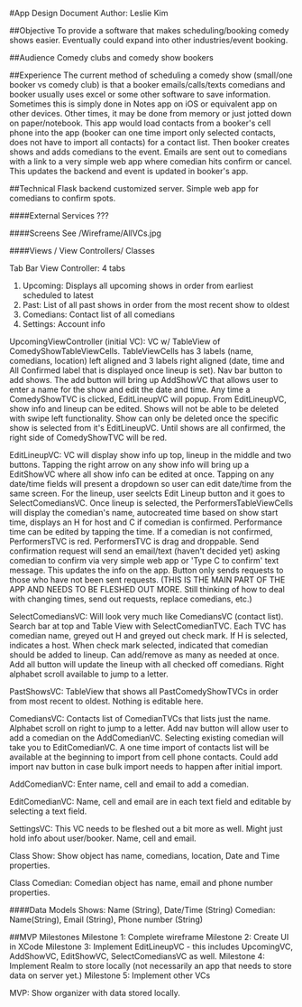 #App Design Document
Author: Leslie Kim

##Objective
To provide a software that makes scheduling/booking comedy shows easier.
Eventually could expand into other industries/event booking.

##Audience
Comedy clubs and comedy show bookers

##Experience
The current method of scheduling a comedy show (small/one booker vs comedy
club) is that a booker emails/calls/texts comedians and booker usually uses
excel or some other software to save information. Sometimes this is simply
done in Notes app on iOS or equivalent app on other devices. Other times, it
may be done from memory or just jotted down on paper/notebook. This app would
load contacts from a booker's cell phone into the app (booker can one time
import only selected contacts, does not have to import all contacts) for a
contact list. Then booker creates shows and adds comedians to the event. Emails
are sent out to comedians with a link to a very simple web app where comedian
hits confirm or cancel. This updates the backend and event is updated in
booker's app.

##Technical
Flask backend customized server.
Simple web app for comedians to confirm spots.

####External Services
???

####Screens
See /Wireframe/AllVCs.jpg

####Views / View Controllers/ Classes

Tab Bar View Controller: 4 tabs
1) Upcoming: Displays all upcoming shows in order from earliest scheduled to
   latest
2) Past: List of all past shows in order from the most recent show to oldest
3) Comedians: Contact list of all comedians
4) Settings: Account info

UpcomingViewController (initial VC): VC w/ TableView of
ComedyShowTableViewCells. TableViewCells has 3 labels (name, comedians,
location) left aligned and 3 labels right aligned (date, time and All
Confirmed label that is displayed once lineup is set). Nav bar button to add 
shows. The add button will bring up AddShowVC that allows user to enter a name
for the show and edit the date and time. Any time a ComedyShowTVC is clicked,
EditLineupVC will popup. From EditLineupVC, show info and lineup can be edited.
Shows will not be able to be deleted with swipe left functionality. Show can
only be deleted once the specific show is selected from it's EditLineupVC.
Until shows are all confirmed, the right side of ComedyShowTVC will be red.

EditLineupVC: VC will display show info up top, lineup in the middle and two
buttons. Tapping the right arrow on any show info will bring up a EditShowVC
where all show info can be edited at once. Tapping on any date/time fields will
present a dropdown so user can edit date/time from the same screen. For the
lineup, user seelcts Edit Lineup button and it goes to SelectComediansVC. Once
lineup is selected, the PerformersTableViewCells will display the comedian's
name, autocreated time based on show start time, displays an H for host and C
if comedian is confirmed. Performance time can be edited by tapping the time.
If a comedian is not confirmed, PerformersTVC is red. PerformersTVC is drag and
droppable. Send confirmation request will send an email/text (haven't decided
yet) asking comedian to confirm via very simple web app or 'Type C to confirm'
text message. This updates the info on the app. Button only sends requests to
those who have not been sent requests. (THIS IS THE MAIN PART OF THE APP AND
NEEDS TO BE FLESHED OUT MORE. Still thinking of how to deal with changing times,
send out requests, replace comedians, etc.)

SelectComediansVC: Will look very much like ComediansVC (contact list). Search
bar at top and Table View with SelectComedianTVC. Each TVC has comedian name,
greyed out H and greyed out check mark. If H is selected, indicates a host.
When check mark selected, indicated that comedian should be added to lineup.
Can add/remove as many as needed at once. Add all button will update the lineup
with all checked off comedians. Right alphabet scroll available to jump to a
letter.

PastShowsVC: TableView that shows all PastComedyShowTVCs in order from most
recent to oldest. Nothing is editable here.

ComediansVC: Contacts list of ComedianTVCs that lists just the name. Alphabet
scroll on right to jump to a letter. Add nav button will allow user to add a
comedian on the AddComedianVC. Selecting existing comedian will take you to
EditComedianVC. A one time import of contacts list will be available at the
beginning to import from cell phone contacts. Could add import nav button in
case bulk import needs to happen after initial import.

AddComedianVC: Enter name, cell and email to add a comedian.

EditComedianVC: Name, cell and email are in each text field and editable by
selecting a text field.

SettingsVC: This VC needs to be fleshed out a bit more as well. Might just hold
info about user/booker. Name, cell and email.

Class Show: Show object has name, comedians, location, Date and Time properties.

Class Comedian: Comedian object has name, email and phone number properties.

####Data Models
Shows: Name (String), Date/Time (String)
Comedian: Name(String), Email (String), Phone number (String)

##MVP Milestones
Milestone 1: Complete wireframe
Milestone 2: Create UI in XCode
Milestone 3: Implement EditLineupVC - this includes UpcomingVC, AddShowVC,
             EditShowVC, SelectComediansVC as well.
Milestone 4: Implement Realm to store locally (not necessarily an app that
             needs to store data on server yet.)
Milestone 5: Implement other VCs

MVP: Show organizer with data stored locally.
